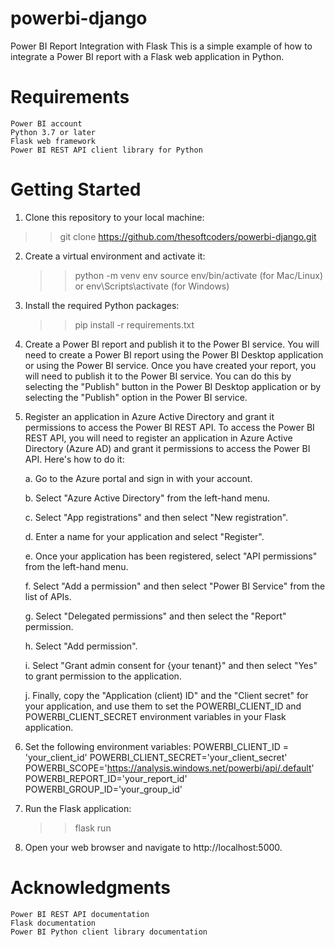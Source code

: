 # powerbi-django

Power BI Report Integration with Flask
This is a simple example of how to integrate a Power BI report with a Flask web application in Python.

#   Requirements
    Power BI account
    Python 3.7 or later
    Flask web framework
    Power BI REST API client library for Python

#   Getting Started

1. Clone this repository to your local machine:

>> git clone https://github.com/thesoftcoders/powerbi-django.git

2. Create a virtual environment and activate it:
    >> python -m venv env
    >> source env/bin/activate (for Mac/Linux) or env\Scripts\activate (for Windows)


3. Install the required Python packages: 

    >> pip install -r requirements.txt

4. Create a Power BI report and publish it to the Power BI service.
    You will need to create a Power BI report using the Power BI Desktop application or using the Power BI service. Once you have created your report, you will need to publish it to the Power BI service. You can do this by selecting the "Publish" button in the Power BI Desktop application or by selecting the "Publish" option in the Power BI service.

5. Register an application in Azure Active Directory and grant it permissions to access the Power BI REST API.
    To access the Power BI REST API, you will need to register an application in Azure Active Directory (Azure AD) and grant it permissions to access the Power BI API. Here's how to do it:

    a. Go to the Azure portal and sign in with your account.

    b. Select "Azure Active Directory" from the left-hand menu.

    c. Select "App registrations" and then select "New registration".

    d. Enter a name for your application and select "Register".

    e. Once your application has been registered, select "API permissions" from the left-hand menu.

    f. Select "Add a permission" and then select "Power BI Service" from the list of APIs.

    g. Select "Delegated permissions" and then select the "Report" permission.

    h. Select "Add permission".

    i. Select "Grant admin consent for {your tenant}" and then select "Yes" to grant permission to the application.

    j. Finally, copy the "Application (client) ID" and the "Client secret" for your application, and use them to set the POWERBI_CLIENT_ID and POWERBI_CLIENT_SECRET environment variables in your Flask application.

6. Set the following environment variables:
    POWERBI_CLIENT_ID = 'your_client_id'
    POWERBI_CLIENT_SECRET='your_client_secret'
    POWERBI_SCOPE='https://analysis.windows.net/powerbi/api/.default'
    POWERBI_REPORT_ID='your_report_id'
    POWERBI_GROUP_ID='your_group_id'

7. Run the Flask application:

    >> flask run

8. Open your web browser and navigate to
    http://localhost:5000.


#   Acknowledgments
    Power BI REST API documentation
    Flask documentation
    Power BI Python client library documentation